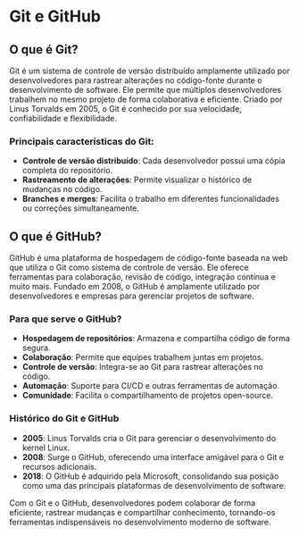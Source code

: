 # Git e GitHub

## O que é Git?

Git é um sistema de controle de versão distribuído amplamente utilizado por desenvolvedores para rastrear alterações no código-fonte durante o desenvolvimento de software. Ele permite que múltiplos desenvolvedores trabalhem no mesmo projeto de forma colaborativa e eficiente. Criado por Linus Torvalds em 2005, o Git é conhecido por sua velocidade, confiabilidade e flexibilidade.

### Principais características do Git:
- **Controle de versão distribuído**: Cada desenvolvedor possui uma cópia completa do repositório.
- **Rastreamento de alterações**: Permite visualizar o histórico de mudanças no código.
- **Branches e merges**: Facilita o trabalho em diferentes funcionalidades ou correções simultaneamente.

## O que é GitHub?

GitHub é uma plataforma de hospedagem de código-fonte baseada na web que utiliza o Git como sistema de controle de versão. Ele oferece ferramentas para colaboração, revisão de código, integração contínua e muito mais. Fundado em 2008, o GitHub é amplamente utilizado por desenvolvedores e empresas para gerenciar projetos de software.

### Para que serve o GitHub?
- **Hospedagem de repositórios**: Armazena e compartilha código de forma segura.
- **Colaboração**: Permite que equipes trabalhem juntas em projetos.
- **Controle de versão**: Integra-se ao Git para rastrear alterações no código.
- **Automação**: Suporte para CI/CD e outras ferramentas de automação.
- **Comunidade**: Facilita o compartilhamento de projetos open-source.

### Histórico do Git e GitHub
- **2005**: Linus Torvalds cria o Git para gerenciar o desenvolvimento do kernel Linux.
- **2008**: Surge o GitHub, oferecendo uma interface amigável para o Git e recursos adicionais.
- **2018**: O GitHub é adquirido pela Microsoft, consolidando sua posição como uma das principais plataformas de desenvolvimento de software.

Com o Git e o GitHub, desenvolvedores podem colaborar de forma eficiente, rastrear mudanças e compartilhar conhecimento, tornando-os ferramentas indispensáveis no desenvolvimento moderno de software.